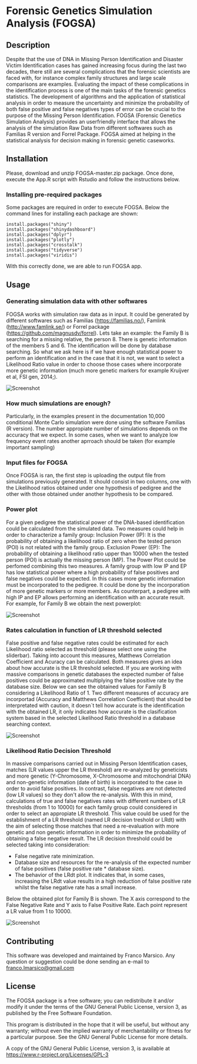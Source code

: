 # Forensic Genetics Simulation Analysis (FOGSA)

## Description
Despite that the use of DNA in Missing Person Identification and Disaster Victim Identification cases has gained increasing focus during the last two decades, there still are several complications that the forensic scientists are faced with, for instance complex family structures and large scale comparisons are examples. Evaluating the impact of these complications in the identification process is one of the main tasks of the forensic genetics statistics. The development of algorithms and the application of statistical analysis in order to measure the uncertainty and minimize the probability of both false positive and false negatives types of error can be crucial to the purpose of the Missing Person Identification. FOGSA (Forensic Genetics Simulation Analysis) provides an userfriendly interface that allows the analysis of the simulation Raw Data from different softwares such as Familias R version and Forrel Package. FOGSA aimed at helping in the statistical analysis for decision making in forensic genetic caseworks.

## Installation
Please, download and unzip FOGSA-master.zip package. Once done, execute the App.R script with Rstudio and follow the instructions below.

### Installing pre-required packages
Some packages are required in order to execute FOGSA. Below the command lines for installing each package are shown:
```{r, eval = FALSE}
install.packages("shiny")
install.packages("shinydashboard")
install.packages("dplyr")
install.packages("plotly")
install.packages("crosstalk")
install.packages("tidyverse")
install.packages("viridis")
```

With this correctly done, we are able to run FOGSA app.

## Usage
### Generating simulation data with other softwares
FOGSA works with simulation raw data as in input. It could be generated by different softwares such as Familias (https://familias.no/), Famlink (http://www.famlink.se/) or Forrel package (https://github.com/magnusdv/forrel).
Lets take an example: the Family B is searching for a missing relative, the person 8. There is genetic information of the members 5 and 6. The identification will be done by database searching. 
So what we ask here is if we have enough statistical power to perform an identification and in the case that it is not, we want to select a Likelihood Ratio value in order to choose those cases where incorporate more genetic information (much more genetic markers for example Kruijver et al, FSI gen, 2014;).

![Screenshot](img/ExampleB.png)

### How much simulations are enough?
Particularly, in the examples present in the documentation 10,000 conditional Monte Carlo simulation were done using the software Familias (R version). The number appropiate number of simulations depends on the accuracy that we expect. In some cases, when we want to analyze low frequency event rates another aprroach should be taken (for example important sampling)

### Input files for FOGSA
Once FOGSA is ran, the first step is uploading the output file from simulations previously generated. It should consist in two columns, one with the Likelihood ratios obtained under one hypothesis of pedigree and the other with those obtained under another hypothesis to be compared. 

### Power plot
For a given pedigree the statistical power of the DNA-based identification could be calculated from the simulated data. Two measures could help in order to characterize a family group:
Inclusion Power (IP): It is the probability of obtaining a likelihood ratio of zero when the tested person (POI) is not related with the family group.
Exclusion Power (EP): The probability of obtaining a likelihood ratio upper than 10000 when the tested person (POI) is actually the missing person (MP).
The Power Plot could be perfomed combining this two measures. A family group with low IP and EP has low statistical power where a high probability of false positives and false negatives could be expected. In this cases more genetic information must be incorporated to the pedigree. It could be done by the incorporation of more genetic markers or more members. As counterpart, a pedigree with high IP and EP allows performing an identification with an accurate result.
For example, for Family B we obtain the next powerplot:

![Screenshot](img/PowerPlot.png)


### Rates calculation in function of LR threshold selected
False positive and false negative rates could be estimated for each Likelihood ratio selected as threshold (please select one using the sliderbar). Taking into account this measures, Matthews Correlation Coefficient and Acuracy can be calculated. Both measures gives an idea about how accurate is the LR threshold selected. If you are working with massive comparisons in genetic databases the expected number of false positives could be approximated multiplying the false positive rate by the database size. Below we can see the obtained values for Family B considering a Likelihood Ratio of 1. Two different measures of accuracy are incorportad (Accuracy and Matthews Correlation Coefficient) that should be interpretated with caution, it doesn´t tell how accurate is the identification with the obtained LR, it only indicates how accurate is the clasification system based in the selected Likelihood Ratio threshold in a database searching context.

![Screenshot](img/Rates.png)


### Likelihood Ratio Decision Threshold
In massive comparisons carried out in Missing Person Identification cases, matches (LR values upper the LR threshold) are re-analyzed by geneticists and more genetic (Y-Chromosome, X-Chromosome and mitochondrial DNA) and non-genetic information (date of birth) is incorporated to the case in order to avoid false positives. In contrast, false negatives are not detected (low LR values) so they don't allow the re-analysis. With this in mind, calculations of true and false negatives rates with different numbers of LR thresholds (from 1 to 10000) for each family group could considered in order to select an appropiate LR threshold. This value could be used for the establishment of a LR threshold (named LR decision treshold or LRdt) with the aim of selecting those matches that need a re-evaluation with more genetic and non genetic information in order to minimize the probability of obtaining a false negative result.
The LR decision threshold could be selected taking into consideration:
- False negative rate minimization.
- Database size and resources for the re-analysis of the expected number of false positives (false positive rate * database size).
- The behavior of the LRdt plot. It indicates that, in some cases, increasing the LRdt value results in a high reduction of false positive rate whilst the false negative rate has a small increase.

Below the obtained plot for Family B is shown. The X axis correspond to the False Negative Rate and Y axis to False Positive Rate. Each point represent a LR value from 1 to 10000.

![Screenshot](img/LRdtPlot.png)


## Contributing
This software was developed and maintained by Franco Marsico. Any question or suggestion could be done sending an e-mail to franco.lmarsico@gmail.com

## License 
The FOGSA package is a free software; you can redistribute it and/or modify it under the terms of the GNU General Public License, version 3, as published by the Free Software Foundation.

This program is distributed in the hope that it will be useful, but without any warranty; without even the implied warranty of merchantability or fitness for a particular purpose. See the GNU General Public License for more details.

A copy of the GNU General Public License, version 3, is available at https://www.r-project.org/Licenses/GPL-3
